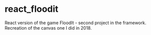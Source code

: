 # react_floodit
React version of the game FloodIt - second project in the framework. Recreation of the canvas one I did in 2018.

